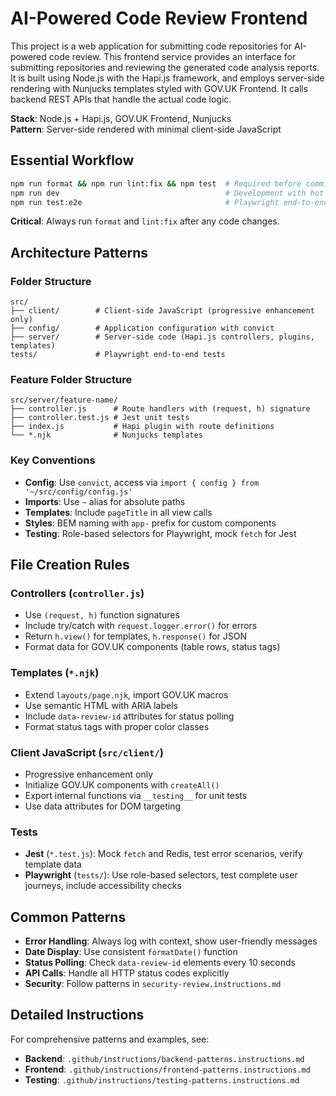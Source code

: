 # AI-Powered Code Review Frontend

This project is a web application for submitting code repositories for AI-powered code review. This frontend service provides an interface for submitting repositories and reviewing the generated code analysis reports. It is built using Node.js with the Hapi.js framework, and employs server-side rendering with Nunjucks templates styled with GOV.UK Frontend. It calls backend REST APIs that handle the actual code logic.

**Stack**: Node.js + Hapi.js, GOV.UK Frontend, Nunjucks  
**Pattern**: Server-side rendered with minimal client-side JavaScript

## Essential Workflow

```bash
npm run format && npm run lint:fix && npm test  # Required before commits
npm run dev                                     # Development with hot reload
npm run test:e2e                                # Playwright end-to-end tests
```

**Critical**: Always run `format` and `lint:fix` after any code changes.

## Architecture Patterns

### Folder Structure

```
src/
├── client/        # Client-side JavaScript (progressive enhancement only)
├── config/        # Application configuration with convict
├── server/        # Server-side code (Hapi.js controllers, plugins, templates)
tests/             # Playwright end-to-end tests
```

### Feature Folder Structure

```
src/server/feature-name/
├── controller.js      # Route handlers with (request, h) signature
├── controller.test.js # Jest unit tests
├── index.js           # Hapi plugin with route definitions
└── *.njk              # Nunjucks templates
```

### Key Conventions

- **Config**: Use `convict`, access via `import { config } from '~/src/config/config.js'`
- **Imports**: Use `~` alias for absolute paths
- **Templates**: Include `pageTitle` in all view calls
- **Styles**: BEM naming with `app-` prefix for custom components
- **Testing**: Role-based selectors for Playwright, mock `fetch` for Jest

## File Creation Rules

### Controllers (`controller.js`)

- Use `(request, h)` function signatures
- Include try/catch with `request.logger.error()` for errors
- Return `h.view()` for templates, `h.response()` for JSON
- Format data for GOV.UK components (table rows, status tags)

### Templates (`*.njk`)

- Extend `layouts/page.njk`, import GOV.UK macros
- Use semantic HTML with ARIA labels
- Include `data-review-id` attributes for status polling
- Format status tags with proper color classes

### Client JavaScript (`src/client/`)

- Progressive enhancement only
- Initialize GOV.UK components with `createAll()`
- Export internal functions via `__testing__` for unit tests
- Use data attributes for DOM targeting

### Tests

- **Jest** (`*.test.js`): Mock `fetch` and Redis, test error scenarios, verify template data
- **Playwright** (`tests/`): Use role-based selectors, test complete user journeys, include accessibility checks

## Common Patterns

- **Error Handling**: Always log with context, show user-friendly messages
- **Date Display**: Use consistent `formatDate()` function
- **Status Polling**: Check `data-review-id` elements every 10 seconds
- **API Calls**: Handle all HTTP status codes explicitly
- **Security**: Follow patterns in `security-review.instructions.md`

## Detailed Instructions

For comprehensive patterns and examples, see:

- **Backend**: `.github/instructions/backend-patterns.instructions.md`
- **Frontend**: `.github/instructions/frontend-patterns.instructions.md`
- **Testing**: `.github/instructions/testing-patterns.instructions.md`
